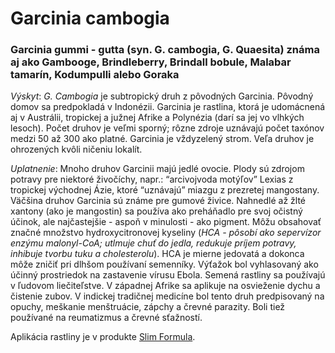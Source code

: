 Garcinia cambogia
=================

### Garcinia gummi - gutta (syn. G. cambogia, G. Quaesita) známa aj ako Gambooge, Brindleberry, Brindall bobule, Malabar tamarín, Kodumpulli alebo Goraka

*Výskyt*: *G. Cambogia* je subtropický druh z pôvodných Garcinia. Pôvodný domov
sa predpokladá v Indonézii. Garcinia je rastlina, ktorá je udomácnená aj v
Austrálii, tropickej a južnej Afrike a Polynézia (darí sa jej vo vlhkých
lesoch). Počet druhov je veľmi sporný; rôzne zdroje uznávajú počet taxónov medzi
50 až 300 ako platné. Garcinia je vždyzelený strom. Veľa druhov je ohrozených
kvôli ničeniu lokalít.

*Uplatnenie*: Mnoho druhov Garcinii majú jedlé ovocie. Plody sú zdrojom potravy
pre niektoré živočíchy, napr.: “arcivojvoda motýľov” Lexias z tropickej
východnej Ázie, ktoré “uznávajú” miazgu z prezretej mangostany. Väčšina druhov
Garcinia sú známe pre gumové živice. Nahnedlé až žlté xantony (ako je mangostin)
sa používa ako preháňadlo pre svoj očistný účinok, ale najčastejšie - aspoň v
minulosti - ako pigment. Môžu obsahovať značné množstvo hydroxycitronovej
kyseliny (*HCA - pôsobí ako sepervízor enzýmu malonyl-CoA; utlmuje chuť do
jedla, redukuje príjem potravy, inhibuje tvorbu tuku a cholesterolu*). HCA je
mierne jedovatá a dokonca môže zničiť pri dlhšom používaní semenníky. Výťažok
bol vyhlasovaný ako účinný prostriedok na zastavenie vírusu Ebola. Semená
rastliny sa používajú v ľudovom liečiteľstve. V západnej Afrike sa aplikuje na
osvieženie dychu a čistenie zubov. V indickej tradičnej medicíne bol tento druh
predpisovaný na opuchy, meškanie menštruácie, zápchy a črevné parazity. Boli
tiež používané na reumatizmus a črevné sťažností.

Aplikácia rastliny je v produkte [Slim
Formula](../procvi/slim-formula).

